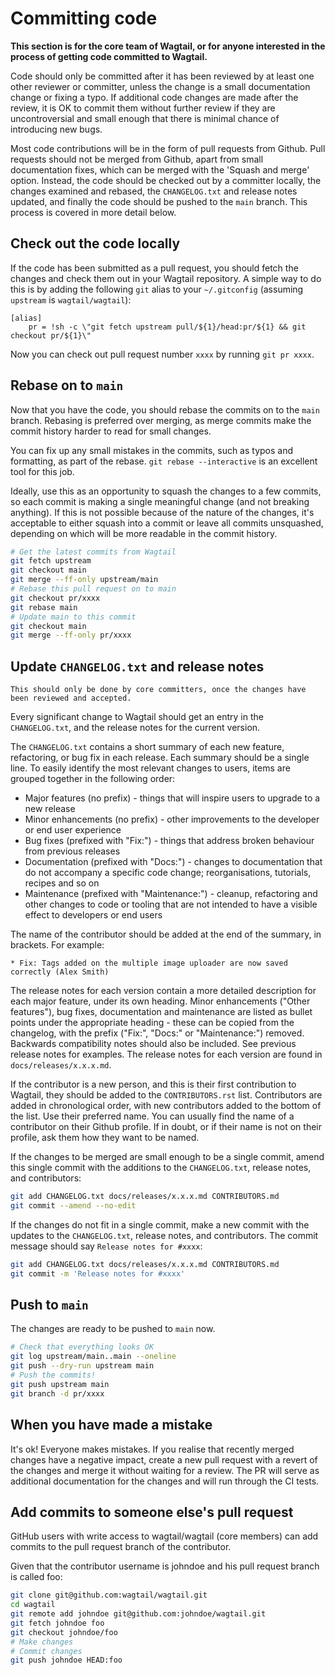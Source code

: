 # Committing code

**This section is for the core team of Wagtail, or for anyone interested in the process of getting code committed to Wagtail.**

Code should only be committed after it has been reviewed
by at least one other reviewer or committer,
unless the change is a small documentation change or fixing a typo.
If additional code changes are made after the review, it is OK to commit them
without further review if they are uncontroversial and small enough that
there is minimal chance of introducing new bugs.

Most code contributions will be in the form of pull requests from Github.
Pull requests should not be merged from Github, apart from small documentation fixes,
which can be merged with the 'Squash and merge' option. Instead, the code should
be checked out by a committer locally, the changes examined and rebased,
the `CHANGELOG.txt` and release notes updated,
and finally the code should be pushed to the `main` branch.
This process is covered in more detail below.

## Check out the code locally

If the code has been submitted as a pull request,
you should fetch the changes and check them out in your Wagtail repository.
A simple way to do this is by adding the following `git` alias to your `~/.gitconfig` (assuming `upstream` is `wagtail/wagtail`):

```text
[alias]
    pr = !sh -c \"git fetch upstream pull/${1}/head:pr/${1} && git checkout pr/${1}\"
```

Now you can check out pull request number `xxxx` by running `git pr xxxx`.

## Rebase on to `main`

Now that you have the code, you should rebase the commits on to the `main` branch.
Rebasing is preferred over merging,
as merge commits make the commit history harder to read for small changes.

You can fix up any small mistakes in the commits,
such as typos and formatting, as part of the rebase.
`git rebase --interactive` is an excellent tool for this job.

Ideally, use this as an opportunity to squash the changes to a few commits, so
each commit is making a single meaningful change (and not breaking anything).
If this is not possible because of the nature of the changes, it's acceptable
to either squash into a commit or leave all commits unsquashed,
depending on which will be more readable in the commit history.

```sh
# Get the latest commits from Wagtail
git fetch upstream
git checkout main
git merge --ff-only upstream/main
# Rebase this pull request on to main
git checkout pr/xxxx
git rebase main
# Update main to this commit
git checkout main
git merge --ff-only pr/xxxx
```

## Update `CHANGELOG.txt` and release notes

```{note}
This should only be done by core committers, once the changes have been reviewed and accepted.
```

Every significant change to Wagtail should get an entry in the `CHANGELOG.txt`,
and the release notes for the current version.

The `CHANGELOG.txt` contains a short summary of each new feature, refactoring, or bug fix in each release.
Each summary should be a single line.
To easily identify the most relevant changes to users, items are grouped together in the following order:

* Major features (no prefix) - things that will inspire users to upgrade to a new release
* Minor enhancements (no prefix) - other improvements to the developer or end user experience
* Bug fixes (prefixed with "Fix:") - things that address broken behaviour from previous releases
* Documentation (prefixed with "Docs:") - changes to documentation that do not accompany a specific code change; reorganisations, tutorials, recipes and so on
* Maintenance (prefixed with "Maintenance:") - cleanup, refactoring and other changes to code or tooling that are not intended to have a visible effect to developers or end users

The name of the contributor should be added at the end of the summary, in brackets.
For example:

```text
* Fix: Tags added on the multiple image uploader are now saved correctly (Alex Smith)
```

The release notes for each version contain a more detailed description for each major feature, under its own heading.
Minor enhancements ("Other features"), bug fixes, documentation and maintenance are listed as bullet points under the appropriate heading - these can be copied from the changelog, with the prefix ("Fix:", "Docs:" or "Maintenance:") removed.
Backwards compatibility notes should also be included. See previous release notes for examples.
The release notes for each version are found in `docs/releases/x.x.x.md`.

If the contributor is a new person, and this is their first contribution to Wagtail,
they should be added to the `CONTRIBUTORS.rst` list.
Contributors are added in chronological order,
with new contributors added to the bottom of the list.
Use their preferred name.
You can usually find the name of a contributor on their Github profile.
If in doubt, or if their name is not on their profile, ask them how they want to be named.

If the changes to be merged are small enough to be a single commit,
amend this single commit with the additions to
the `CHANGELOG.txt`, release notes, and contributors:

```sh
git add CHANGELOG.txt docs/releases/x.x.x.md CONTRIBUTORS.md
git commit --amend --no-edit
```

If the changes do not fit in a single commit, make a new commit with the updates to
the `CHANGELOG.txt`, release notes, and contributors.
The commit message should say `Release notes for #xxxx`:

```sh
git add CHANGELOG.txt docs/releases/x.x.x.md CONTRIBUTORS.md
git commit -m 'Release notes for #xxxx'
```

## Push to `main`

The changes are ready to be pushed to `main` now.

```sh
# Check that everything looks OK
git log upstream/main..main --oneline
git push --dry-run upstream main
# Push the commits!
git push upstream main
git branch -d pr/xxxx
```

## When you have made a mistake

It's ok! Everyone makes mistakes. If you realise that recently merged changes
have a negative impact, create a new pull request with a revert of the changes
and merge it without waiting for a review. The PR will serve as additional
documentation for the changes and will run through the CI tests.

## Add commits to someone else's pull request

GitHub users with write access to wagtail/wagtail (core members) can add
commits to the pull request branch of the contributor.

Given that the contributor username is johndoe and his pull request branch is called foo:

```sh
git clone git@github.com:wagtail/wagtail.git
cd wagtail
git remote add johndoe git@github.com:johndoe/wagtail.git
git fetch johndoe foo
git checkout johndoe/foo
# Make changes
# Commit changes
git push johndoe HEAD:foo
```
